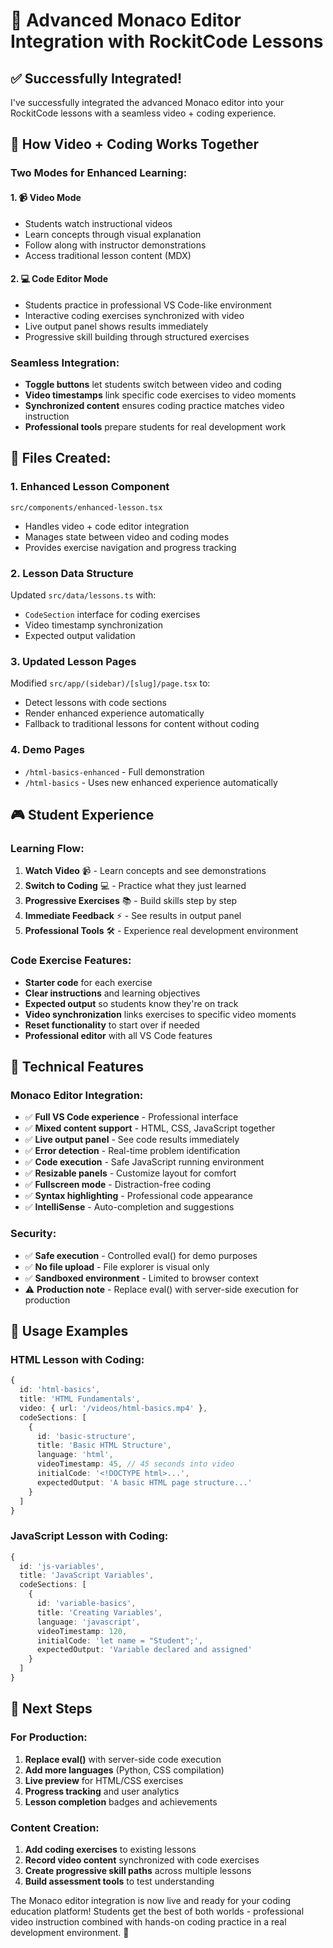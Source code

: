 # 🚀 Advanced Monaco Editor Integration with RockitCode Lessons

## ✅ **Successfully Integrated!**

I've successfully integrated the advanced Monaco editor into your RockitCode lessons with a seamless video + coding experience.

## 🎯 **How Video + Coding Works Together**

### **Two Modes for Enhanced Learning:**

#### **1. 📹 Video Mode**
- Students watch instructional videos
- Learn concepts through visual explanation
- Follow along with instructor demonstrations
- Access traditional lesson content (MDX)

#### **2. 💻 Code Editor Mode** 
- Students practice in professional VS Code-like environment
- Interactive coding exercises synchronized with video
- Live output panel shows results immediately
- Progressive skill building through structured exercises

### **Seamless Integration:**
- **Toggle buttons** let students switch between video and coding
- **Video timestamps** link specific code exercises to video moments
- **Synchronized content** ensures coding practice matches video instruction
- **Professional tools** prepare students for real development work

## 📁 **Files Created:**

### **1. Enhanced Lesson Component**
`src/components/enhanced-lesson.tsx`
- Handles video + code editor integration
- Manages state between video and coding modes
- Provides exercise navigation and progress tracking

### **2. Lesson Data Structure**
Updated `src/data/lessons.ts` with:
- `CodeSection` interface for coding exercises
- Video timestamp synchronization
- Expected output validation

### **3. Updated Lesson Pages**
Modified `src/app/(sidebar)/[slug]/page.tsx` to:
- Detect lessons with code sections
- Render enhanced experience automatically
- Fallback to traditional lessons for content without coding

### **4. Demo Pages**
- `/html-basics-enhanced` - Full demonstration
- `/html-basics` - Uses new enhanced experience automatically

## 🎮 **Student Experience**

### **Learning Flow:**
1. **Watch Video** 📹 - Learn concepts and see demonstrations
2. **Switch to Coding** 💻 - Practice what they just learned
3. **Progressive Exercises** 📚 - Build skills step by step
4. **Immediate Feedback** ⚡ - See results in output panel
5. **Professional Tools** 🛠️ - Experience real development environment

### **Code Exercise Features:**
- **Starter code** for each exercise
- **Clear instructions** and learning objectives
- **Expected output** so students know they're on track
- **Video synchronization** links exercises to specific video moments
- **Reset functionality** to start over if needed
- **Professional editor** with all VS Code features

## 🔧 **Technical Features**

### **Monaco Editor Integration:**
- ✅ **Full VS Code experience** - Professional interface
- ✅ **Mixed content support** - HTML, CSS, JavaScript together
- ✅ **Live output panel** - See code results immediately
- ✅ **Error detection** - Real-time problem identification
- ✅ **Code execution** - Safe JavaScript running environment
- ✅ **Resizable panels** - Customize layout for comfort
- ✅ **Fullscreen mode** - Distraction-free coding
- ✅ **Syntax highlighting** - Professional code appearance
- ✅ **IntelliSense** - Auto-completion and suggestions

### **Security:**
- ✅ **Safe execution** - Controlled eval() for demo purposes
- ✅ **No file upload** - File explorer is visual only
- ✅ **Sandboxed environment** - Limited to browser context
- ⚠️ **Production note** - Replace eval() with server-side execution for production

## 🎯 **Usage Examples**

### **HTML Lesson with Coding:**
```typescript
{
  id: 'html-basics',
  title: 'HTML Fundamentals',
  video: { url: '/videos/html-basics.mp4' },
  codeSections: [
    {
      id: 'basic-structure',
      title: 'Basic HTML Structure',
      language: 'html',
      videoTimestamp: 45, // 45 seconds into video
      initialCode: '<!DOCTYPE html>...',
      expectedOutput: 'A basic HTML page structure...'
    }
  ]
}
```

### **JavaScript Lesson with Coding:**
```typescript
{
  id: 'js-variables',
  title: 'JavaScript Variables',
  codeSections: [
    {
      id: 'variable-basics',
      title: 'Creating Variables',
      language: 'javascript',
      videoTimestamp: 120,
      initialCode: 'let name = "Student";',
      expectedOutput: 'Variable declared and assigned'
    }
  ]
}
```

## 🚀 **Next Steps**

### **For Production:**
1. **Replace eval()** with server-side code execution
2. **Add more languages** (Python, CSS compilation)
3. **Live preview** for HTML/CSS exercises
4. **Progress tracking** and user analytics
5. **Lesson completion** badges and achievements

### **Content Creation:**
1. **Add coding exercises** to existing lessons
2. **Record video content** synchronized with code exercises
3. **Create progressive skill paths** across multiple lessons
4. **Build assessment tools** to test understanding

The Monaco editor integration is now live and ready for your coding education platform! Students get the best of both worlds - professional video instruction combined with hands-on coding practice in a real development environment. 🎉
